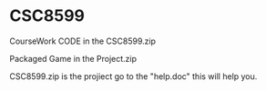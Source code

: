 # CSC8599
 CourseWork
CODE in the CSC8599.zip

Packaged Game in the Project.zip



 CSC8599.zip is the projiect
go to the "help.doc" this will help you.
